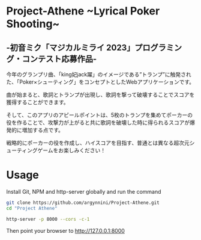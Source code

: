# Project-Athene \~Lyrical Poker Shooting\~
## -初音ミク「マジカルミライ 2023」プログラミング・コンテスト応募作品-

今年のグランプリ曲、「king妃jack躍」のイメージである”トランプ”に触発された、「Poker×シューティング」をコンセプトとしたWebアプリケーションです。

曲が始まると、歌詞とトランプが出現し、歌詞を撃って破壊することでスコアを獲得することができます。

そして、このアプリのアピールポイントは、5枚のトランプを集めてポーカーの役を作ることで、攻撃力が上がると共に歌詞を破壊した時に得られるスコアが爆発的に増加する点です。

戦略的にポーカーの役を作成し、ハイスコアを目指す、普通とは異なる超次元シューティングゲームをお楽しみください！

# Usage

Install Git, NPM and http-server globally and run the command
```bash
git clone https://github.com/argynnini/Project-Athene.git
cd "Project Athene"

http-server -p 8000 --cors -c-1
```
Then point your browser to http://127.0.0.1:8000
